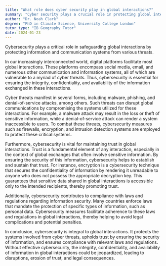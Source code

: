 ```yaml
---
title: "What role does cyber security play in global interactions?"
summary: "Cyber security plays a crucial role in protecting global interactions by safeguarding information and communication systems from threats."
author: "Dr. Noah Clark"
degree: "PhD in Climate Science, University College London"
tutor_type: "IB Geography Tutor"
date: 2024-01-23
---
```


Cybersecurity plays a critical role in safeguarding global interactions by protecting information and communication systems from various threats.

In our increasingly interconnected world, digital platforms facilitate most global interactions. These platforms encompass social media, email, and numerous other communication and information systems, all of which are vulnerable to a myriad of cyber threats. Thus, cybersecurity is essential for ensuring the integrity, confidentiality, and availability of the information exchanged in these interactions.

Cyber threats manifest in several forms, including malware, phishing, and denial-of-service attacks, among others. Such threats can disrupt global communications by compromising the systems utilized for these interactions. For example, a malware attack may result in the loss or theft of sensitive information, while a denial-of-service attack can render a system inaccessible to users. To combat these threats, cybersecurity measures such as firewalls, encryption, and intrusion detection systems are employed to protect these critical systems.

Furthermore, cybersecurity is vital for maintaining trust in global interactions. Trust is a fundamental element of any interaction, especially in the context of global exchanges that often involve sensitive information. By ensuring the security of this information, cybersecurity helps to establish and sustain that trust. For instance, encryption is a cybersecurity technique that secures the confidentiality of information by rendering it unreadable to anyone who does not possess the appropriate decryption key. This guarantees that sensitive data shared in global interactions is accessible only to the intended recipients, thereby promoting trust.

Additionally, cybersecurity contributes to compliance with laws and regulations regarding information security. Many countries enforce laws that mandate the protection of specific types of information, such as personal data. Cybersecurity measures facilitate adherence to these laws and regulations in global interactions, thereby helping to avoid legal complications and potential penalties.

In conclusion, cybersecurity is integral to global interactions. It protects the systems involved from cyber threats, upholds trust by ensuring the security of information, and ensures compliance with relevant laws and regulations. Without effective cybersecurity, the integrity, confidentiality, and availability of information in global interactions could be jeopardized, leading to disruptions, erosion of trust, and legal consequences.
    